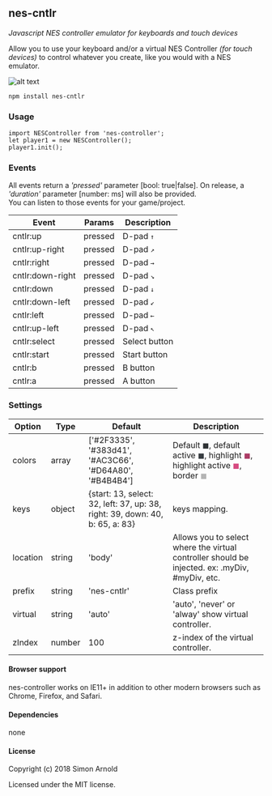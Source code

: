 nes-cntlr
-------
_Javascript NES controller emulator for keyboards and touch devices_

Allow you to use your keyboard and/or a virtual NES Controller _(for touch devices)_ to control whatever you create, like you would with a NES emulator.

![alt text](https://i.imgur.com/fR0uKUQ.png "NES Controller")

`npm install nes-cntlr`

### Usage

```
import NESController from 'nes-controller';
let player1 = new NESController();
player1.init();
```

### Events

All events return a _'pressed'_ parameter [bool: true|false]. On release, a _'duration'_ parameter [number: ms] will also be provided. <br>You can listen to those events for your game/project.

Event | Params | Description
----- | ------ | -----------
cntlr:up | pressed | D-pad <kbd>↑</kbd>
cntlr:up-right | pressed | D-pad <kbd>↗</kbd>
cntlr:right | pressed | D-pad <kbd>→</kbd>
cntlr:down-right | pressed | D-pad <kbd>↘</kbd>
cntlr:down | pressed | D-pad <kbd>↓</kbd>
cntlr:down-left | pressed | D-pad <kbd>↙</kbd>
cntlr:left | pressed | D-pad <kbd>←</kbd>
cntlr:up-left | pressed | D-pad <kbd>↖</kbd>
cntlr:select | pressed | Select button
cntlr:start | pressed | Start button
cntlr:b | pressed | B button
cntlr:a | pressed | A button

### Settings

Option | Type | Default | Description
------ | ---- | ------- | -----------
colors | array | ['#2F3335', '#383d41', '#AC3C66', '#D64A80', '#B4B4B4'] | Default <span style="color: #2F3335">◼</span>, default active <span style="color: #383d41">◼</span>, highlight <span style="color: #AC3C66">◼</span>, highlight active <span style="color: #D64A80">◼</span>, border <span style="color: #B4B4B4">◼</span>
keys | object | {start: 13, select: 32, left: 37, up: 38, right: 39, down: 40, b: 65, a: 83} | keys mapping.
location | string | 'body' | Allows you to select where the virtual controller should be injected. ex: .myDiv, #myDiv, etc.
prefix | string | 'nes-cntlr' | Class prefix
virtual | string | 'auto' | 'auto', 'never' or 'alway' show virtual controller.
zIndex | number | 100 | z-index of the virtual controller.

#### Browser support

nes-controller works on IE11+ in addition to other modern browsers such as Chrome, Firefox, and Safari.

#### Dependencies

none

#### License

Copyright (c) 2018 Simon Arnold

Licensed under the MIT license.

